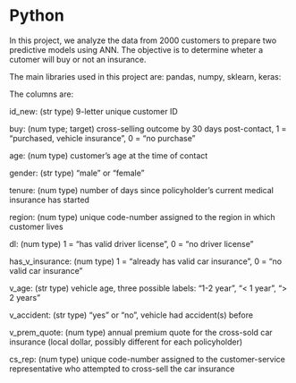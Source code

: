 # Python
In this project, we analyze the data from 2000 customers to prepare two predictive models using ANN.
The objective is to determine wheter a cutomer will buy or not an insurance.

The main libraries used in this project are: pandas, numpy, sklearn, keras:

The columns are:</p>
id_new: (str type) 9-letter unique customer ID</p>
buy: (num type; target) cross-selling outcome by 30 days post-contact, 1 = “purchased, vehicle insurance”, 0 = “no purchase” </p>
age: (num type) customer’s age at the time of contact</p>
gender: (str type) “male” or “female”</p>
tenure: (num type) number of days since policyholder’s current medical insurance has started</p>
region: (num type) unique code-number assigned to the region in which customer lives</p>
dl: (num type) 1 = “has valid driver license”, 0 = “no driver license”</p>
has_v_insurance: (num type) 1 = “already has valid car insurance”, 0 = “no valid car insurance”</p>
v_age: (str type) vehicle age, three possible labels: “1-2 year”, “< 1 year”, “> 2 years”</p>
v_accident: (str type) “yes” or “no”, vehicle had accident(s) before</p>
v_prem_quote: (num type) annual premium quote for the cross-sold car insurance (local dollar, possibly different for each policyholder)</p>
cs_rep: (num type) unique code-number assigned to the customer-service representative who attempted to cross-sell the car insurance</p>
